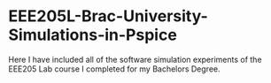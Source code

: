 # EEE205L-Brac-University-Simulations-in-Pspice
Here I have included all of the software simulation experiments of the EEE205 Lab course I completed for my Bachelors Degree.

